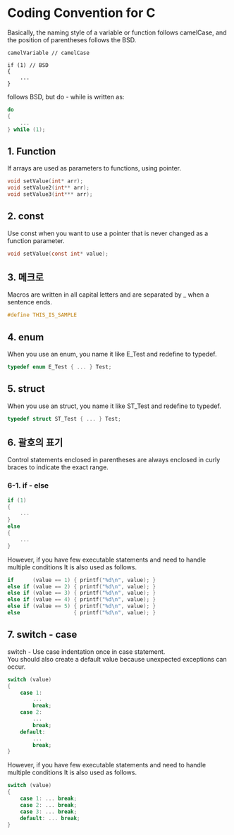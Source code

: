 # Coding Convention for C
Basically, the naming style of a variable or function follows camelCase, and the position of parentheses follows the BSD.  
```
camelVariable // camelCase

if (1) // BSD
{
    ...
}
```
  
follows BSD, but do - while is written as:
``` c
do
{
    ...
} while (1);
```
## 1. Function
If arrays are used as parameters to functions, using pointer.  
```c
void setValue(int* arr);
void setValue2(int** arr);
void setValue3(int*** arr);
```
  
## 2. const
Use const when you want to use a pointer that is never changed as a function parameter.  
``` c
void setValue(const int* value);
```
  
## 3. 메크로
Macros are written in all capital letters and are separated by _ when a sentence ends.  
``` c
#define THIS_IS_SAMPLE
```
  
## 4. enum
When you use an enum, you name it like E_Test and redefine to typedef.  
```c
typedef enum E_Test { ... } Test;
```

## 5. struct
When you use an struct, you name it like ST_Test and redefine to typedef.  
```c
typedef struct ST_Test { ... } Test;
```

## 6. 괄호의 표기
Control statements enclosed in parentheses are always enclosed in curly braces to indicate the exact range.  
### 6-1. if - else
``` c
if (1)
{
    ...
}
else
{
    ...
}
```
  
However, if you have few executable statements and need to handle multiple conditions It is also used as follows.  
```c
if      (value == 1) { printf("%d\n", value); }
else if (value == 2) { printf("%d\n", value); }
else if (value == 3) { printf("%d\n", value); }
else if (value == 4) { printf("%d\n", value); }
else if (value == 5) { printf("%d\n", value); }
else                 { printf("%d\n", value); }
```
  
## 7. switch - case
switch - Use case indentation once in case statement.  
You should also create a default value because unexpected exceptions can occur.  
``` c
switch (value)
{
    case 1:
        ...
        break;
    case 2:
        ...
        break;
    default:
        ...
        break;
}
```
  
However, if you have few executable statements and need to handle multiple conditions It is also used as follows.  
``` c
switch (value)
{
    case 1: ... break;
    case 2: ... break;
    case 3: ... break;
    default: ... break;
}
```